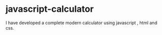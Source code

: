 # javascript-calculator
I have developed a complete modern calculator using javascript , html and css.
